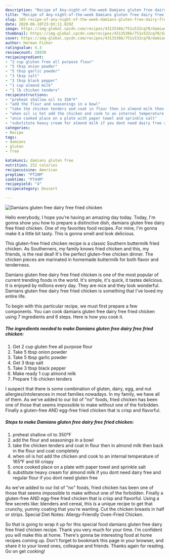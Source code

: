 ```yaml
---
description: "Recipe of Any-night-of-the-week Damians gluten free dairy free fried chicken"
title: "Recipe of Any-night-of-the-week Damians gluten free dairy free fried chicken"
slug: 185-recipe-of-any-night-of-the-week-damians-gluten-free-dairy-free-fried-chicken
date: 2020-06-10T23:03:11.029Z
image: https://img-global.cpcdn.com/recipes/43135366/751x532cq70/damians-gluten-free-dairy-free-fried-chicken-recipe-main-photo.jpg
thumbnail: https://img-global.cpcdn.com/recipes/43135366/751x532cq70/damians-gluten-free-dairy-free-fried-chicken-recipe-main-photo.jpg
cover: https://img-global.cpcdn.com/recipes/43135366/751x532cq70/damians-gluten-free-dairy-free-fried-chicken-recipe-main-photo.jpg
author: Herman Fisher
ratingvalue: 4.3
reviewcount: 28930
recipeingredient:
- "2 cup gluten free all purpose flour"
- "5 tbsp onion powder"
- "5 tbsp garlic powder"
- "3 tbsp salt"
- "3 tbsp black pepper"
- "1 cup almond milk"
- "1 lb chicken tenders"
recipeinstructions:
- "preheat shallow oil to 350°F"
- "add the flour and seasonings in a bowl"
- "take the chicken tenders and coat in flour then in almond milk then back in the flour and coat completely"
- "when oil is hot add the chicken and cook to an internal temperature of 165°F and till crispy"
- "once cooked place on a plate with paper towel and sprinkle salt"
- "substitute heavy cream for almond milk if you dont need dairy free and regular flour if you dont need gluten free"
categories:
- Recipe
tags:
- damians
- gluten
- free

katakunci: damians gluten free 
nutrition: 252 calories
recipecuisine: American
preptime: "PT20M"
cooktime: "PT44M"
recipeyield: "4"
recipecategory: Dessert

---
```



![Damians gluten free dairy free fried chicken](https://img-global.cpcdn.com/recipes/43135366/751x532cq70/damians-gluten-free-dairy-free-fried-chicken-recipe-main-photo.jpg)

Hello everybody, I hope you're having an amazing day today. Today, I'm gonna show you how to prepare a distinctive dish, damians gluten free dairy free fried chicken. One of my favorites food recipes. For mine, I'm gonna make it a little bit tasty. This is gonna smell and look delicious.

This gluten-free fried chicken recipe is a classic Southern buttermilk fried chicken. As Southerners, my family knows fried chicken and this, my friends, is the real deal! It&#39;s the perfect gluten-free chicken dinner. The chicken pieces are marinated in homemade buttermilk for both flavor and tenderness.

Damians gluten free dairy free fried chicken is one of the most popular of current trending foods in the world. It's simple, it's quick, it tastes delicious. It is enjoyed by millions every day. They are nice and they look wonderful. Damians gluten free dairy free fried chicken is something that I've loved my entire life.


To begin with this particular recipe, we must first prepare a few components. You can cook damians gluten free dairy free fried chicken using 7 ingredients and 6 steps. Here is how you cook it.

<!--inarticleads1-->

##### The ingredients needed to make Damians gluten free dairy free fried chicken:

1. Get 2 cup gluten free all purpose flour
1. Take 5 tbsp onion powder
1. Take 5 tbsp garlic powder
1. Get 3 tbsp salt
1. Take 3 tbsp black pepper
1. Make ready 1 cup almond milk
1. Prepare 1 lb chicken tenders


I suspect that there is some combination of gluten, dairy, egg, and nut allergies/intolerances in most families nowadays. In my family, we have all of them. As we&#39;ve added to our list of &#34;no&#34; foods, fried chicken has been one of those that seems impossible to make without one of the forbidden. Finally a gluten-free AND egg-free fried chicken that is crisp and flavorful. 

<!--inarticleads2-->

##### Steps to make Damians gluten free dairy free fried chicken:

1. preheat shallow oil to 350°F
1. add the flour and seasonings in a bowl
1. take the chicken tenders and coat in flour then in almond milk then back in the flour and coat completely
1. when oil is hot add the chicken and cook to an internal temperature of 165°F and till crispy
1. once cooked place on a plate with paper towel and sprinkle salt
1. substitute heavy cream for almond milk if you dont need dairy free and regular flour if you dont need gluten free


As we&#39;ve added to our list of &#34;no&#34; foods, fried chicken has been one of those that seems impossible to make without one of the forbidden. Finally a gluten-free AND egg-free fried chicken that is crisp and flavorful. Using a few secrets like: blenders and cereal, this is a unique recipe to get that crunchy, yummy coating that you&#39;re wanting. Cut the chicken breasts in half or strips. Special Diet Notes: Allergy-Friendly Oven-Fried Chicken. 

So that is going to wrap it up for this special food damians gluten free dairy free fried chicken recipe. Thank you very much for your time. I'm confident you will make this at home. There's gonna be interesting food at home recipes coming up. Don't forget to bookmark this page in your browser, and share it to your loved ones, colleague and friends. Thanks again for reading. Go on get cooking!
